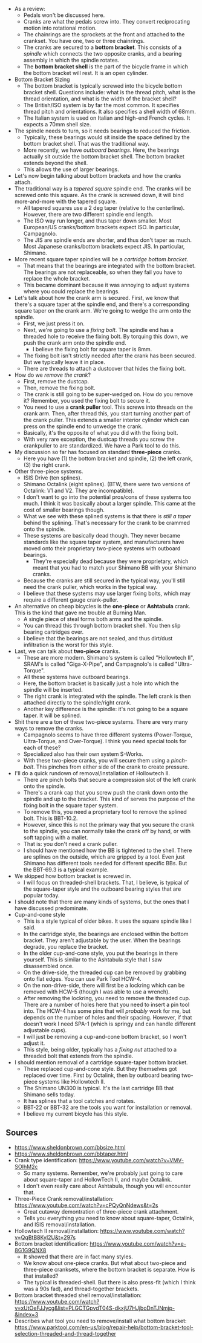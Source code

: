 - As a review:
  - Pedals won't be discussed here.
  - Cranks are what the pedals screw into. They convert reciprocating
    motion into rotational motion.
  - The chainrings are the sprockets at the front and attached to the
    crankset. You have one, two or three chainrings.
  - The cranks are secured to a **bottom bracket**. This consists of a
    _spindle_ which connects the two opposite cranks, and a bearing
    assembly in which the spindle rotates.
  - The **bottom bracket shell** is the part of the bicycle frame in
    which the bottom bracket will rest. It is an open cylinder.
- Bottom Bracket Sizing
  - The bottom bracket is typically screwed into the bicycle bottom
    bracket shell. Questions include: what is the thread pitch, what is
    the thread orientation, and what is the width of the bracket shell?
  - The British/ISO system is by far the most common. It specifies
    thread pitch and orientations. It also specifies a shell width of
    68mm.
  - The Italian system is used on Italian and high-end French cycles. It
    expects a 70mm shell size.
- The spindle needs to turn, so it needs bearings to reduced the
  friction.
  - Typically, these bearings would sit inside the space defined by the
    bottom bracket shell. That was the traditional way.
  - More recently, we have _outboard bearings_. Here, the bearings
    actually sit outside the bottom bracket shell. The bottom bracket
    extends beyond the shell.
  - This allows the use of larger bearings.
- Let's now begin talking about bottom brackets and how the cranks
  attach.
- The traditional way is a _tapered square_ spindle end. The cranks
  will be screwed onto this square. As the crank is screwed down, it
  will bind more-and-more with the tapered square.
  - All tapered squares use a 2 deg taper (relative to the centerline).
    However, there are two different spindle end length.
  - The ISO way run longer, and thus taper down smaller. Most
    European/US cranks/bottom brackets expect ISO. In particular,
    Campagnolo.
  - The JIS are spindle ends are shorter, and thus don't taper as much.
    Most Japanese cranks/bottom brackets expect JIS. In particular,
    Shimano.
- More recent square taper spindles will be a _cartridge bottom
  bracket_.
  - That means that the bearings are integrated with the bottom bracket.
    The bearings are not replaceable, so when they fail you have to
    replace the whole bracket.
  - This became dominant because it was annoying to adjust systems where
    you could replace the bearings.
- Let's talk about how the crank arm is secured. First, we know that
  there's a square taper at the spindle end, and there's a corresponding
  square taper on the crank arm. We're going to wedge the arm onto the
  spindle.
  - First, we just press it on.
  - Next, we're going to use a _fixing bolt_. The spindle end has a
    threaded hole to receive the fixing bolt. By torquing this down, we
    push the crank arm onto the spindle end.
    - I believe the fixing bolt for square taper is 8mm.
  - The fixing bolt isn't strictly needed after the crank has been
    secured. But we typically leave it in place.
  - There are threads to attach a dustcover that hides the fixing bolt.
- How do we _remove the crank_?
  - First, remove the dustcap.
  - Then, remove the fixing bolt.
  - The crank is still going to be super-wedged on. How do you remove
    it? Remember, you used the fixing bolt to secure it.
  - You need to use a **crank puller** tool. This screws into threads on
    the crank arm. Then, after thread this, you start turning another
    part of the crank puller. This extends a smaller interior cylinder
    which can press on the spindle end to unwedge the crank.
  - Basically, it's the opposite of what you did with the fixing bolt.
  - With very rare exception, the dustcap threads you screw the
    crankpuller to are standardized. We have a Park tool to do this.
- My discussion so far has focused on standard **three-piece** cranks.
  - Here you have (1) the bottom bracket and spindle, (2) the left
    crank, (3) the right crank.
- Other three-piece systems.
  - ISIS Drive (ten splines).
  - Shimano Octalink (eight splines). (BTW, there were two versions of
    Octalink: V1 and V2. They are incompatible).
  - I don't want to go into the potential pros/cons of these systems too
    much. I think it was basically about a larger spindle. This came at
    the cost of smaller bearings though.
  - What we see with these splined systems is that there is _still a
    taper_ behind the splining. That's necessary for the crank to be
    crammed onto the spindle.
  - These systems are basically dead though. They never became standards
    like the square taper system, and manufacturers have moved onto
    their proprietary two-piece systems with outboard bearings.
    - They're especially dead because they were proprietary, which meant
      that you had to match your Shimano BB with your Shimano cranks.
  - Because the cranks are still secured in the typical way, you'll
    still need the crank puller, which works in the typical way.
  - I believe that these systems may use larger fixing bolts, which may
    require a different gauge crank-puller.
- An alternative on cheap bicycles is the **one-piece** or **Ashtabula**
  crank. This is the kind that gave me trouble at Burning Man.
  - A single piece of steal forms both arms and the spindle.
  - You can thread this through bottom bracket shell. You then slip
    bearing cartridges over.
  - I believe that the bearings are not sealed, and thus dirt/dust
    infiltration is the worst for this style.
- Last, we can talk about **two-piece** cranks.
  - These are more modern. Shimano's system is called "Hollowtech II",
    SRAM's is called "Giga-X-Pipe", and Campagnolo's is called
    "Ultra-Torque".
  - All these systems have outboard bearings.
  - Here, the bottom bracket is basically just a hole into which the
    spindle will be inserted.
  - The right crank is integrated with the spindle. The left crank is
    then attached directly to the spindle/right crank.
  - Another key difference is the spindle: it's not going to be a square
    taper. It will be splined.
- Shit there are a ton of these two-piece systems. There are very many
  ways to remove the cranks.
  - Campagnolo seems to have three different systems (Power-Torque,
    Ultra-Torque, and Over-Torque). I think you need special tools for
    each of these?
  - Specialized also has their own system S-Works.
  - With these two-piece cranks, you will secure them using a
    _pinch-bolt_. This pinches from either side of the crank to create
    pressure.
- I'll do a quick rundown of removal/installation of Hollowtech II.
  - There are pinch bolts that secure a compression slot of the left
    crank onto the spindle.
  - There's a crank cap that you screw push the crank down onto the
    spindle and up to the bracket. This kind of serves the purpose of
    the fixing bolt in the square taper system.
  - To remove this, you need a proprietary tool to remove the splined
    bolt. This is BBT-10.2.
  - However, since this is not the primary way that you secure the crank
    to the spindle, you can normally take the crank off by hand, or with
    soft tapping with a mallet.
  - That is: you don't need a crank puller.
  - I should have mentioned how the BB is tightened to the shell. There
    are splines on the outside, which are gripped by a tool. Even just
    Shimano has different tools needed for different specific BBs. But
    the BBT-69.3 is a typical example.
- We skipped how bottom bracket is screwed in.
  - I will focus on threaded-shell brackets. That, I believe, is typical
    of the square-taper style and the outboard bearing styles that are
    popular today.
- I should note that there are many kinds of systems, but the ones that
  I have discussed predominate.
- Cup-and-cone style
  - This is a style typical of older bikes. It uses the square spindle
    like I said.
  - In the cartridge style, the bearings are enclosed within the bottom
    bracket. They aren't adjustable by the user. When the bearings
    degrade, you replace the bracket.
  - In the older cup-and-cone style, you put the bearings in there
    yourself. This is similar to the Ashtabula style that I saw
    disassembled once.
  - On the drive-side, the threaded cup can be removed by grabbing onto
    flat edges. You can use Park Tool HCW-4.
  - On the non-drive-side, there will first be a lockring which can be
    removed with HCW-5 (though I was able to use a wrench).
  - After removing the lockring, you need to remove the threaded cup.
    There are a number of holes here that you need to insert a pin tool
    into. The HCW-4 has some pins that will _probably_ work for me, but
    depends on the number of holes and their spacing. However, if that
    doesn't work I need SPA-1 (which is springy and can handle different
    adjustable cups).
  - I will just be removing a cup-and-cone bottom bracket, so I won't
    adjust it.
  - This style, being older, typically has a _fixing nut_ attached to a
    threaded bolt that extends from the spindle.
- I should mention removal of a cartridge square-taper bottom bracket.
  - These replaced cup-and-cone style. But they themselves got replaced
    over time. First by Octalink, then by outboard bearing two-piece
    systems like Hollowtech II.
  - The Shimano UN300 is typical. It's the last cartridge BB that
    Shimano sells today.
  - It has splines that a tool catches and rotates.
  - BBT-22 or BBT-32 are the tools you want for installation or removal.
  - I believe my current bicycle has this style.

## Sources

- https://www.sheldonbrown.com/bbsize.html
- https://www.sheldonbrown.com/bbtaper.html
- Crank type identification: https://www.youtube.com/watch?v=VMV-SOIhM2c
  - So many systems. Remember, we're probably just going to care about
    square-taper and HollowTech II, and maybe Octalink.
  - I don't even really care about Ashtabula, though you will encounter
    that.
- Three-Piece Crank removal/installation:
  https://www.youtube.com/watch?v=cPQyQnNdews&t=2s
  - Great cutaway demontration of three-piece crank attachment.
  - Tells you everything you need to know about square-taper, Octalink,
    and ISIS removal/installation.
- Hollowtech II removal/installation:
  https://www.youtube.com/watch?v=QqBtB8Kyl2U&t=297s
- Bottom bracket identification: https://www.youtube.com/watch?v=e-8G1G9QNX8
  - It showed that there are in fact many styles.
  - We know about one-piece cranks. But what about two-piece and
    three-piece cranksets, where the bottom bracket is separate. How is
    that installed?
  - The typical is threaded-shell. But there is also press-fit (which I
    think was a 90s fad), and thread-together brackets.
- Bottom bracket threaded shell removal/installation:
  https://www.youtube.com/watch?v=xUtOeFJJycg&list=PLGCTGpvdT04S-dkxjU7HJjboDnTJNmjp-&index=3
- Describes what tool you need to remove/install what bottom bracket:
  https://www.parktool.com/en-us/blog/repair-help/bottom-bracket-tool-selection-threaded-and-thread-together
